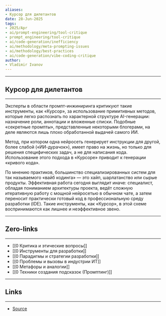 ```yaml
---
aliases: 
- Курсор для дилетантов 
date: 28-Jun-2025
tags:
- 2025/Apr
- ai/prompt-engineering/tool-critique
- prompt_engineering/tool-critique
- ai/code-generation/inefficiency
- ai/methodology/meta-prompting-issues
- ai/methodology/best-practices
- ai/code-generation/vibe-coding-critique
author:
- Vladimir Ivanov
---
```

-----
##  Курсор для дилетантов 
-----
Эксперты в области промпт-инжиниринга критикуют такие инструменты, как «Курсор», за использование примитивных методов, которые легко распознать по характерной структуре AI-генерации: назначение роли, аннотации и вложенные списки. Подобные «секретные промпты», представленные некоторыми блогерами, на деле являются лишь плохо обработанной выдачей самого ИИ.

Метод, при котором одна нейросеть генерирует инструкции для другой, более слабой («ИИ-дурачок»), имеет право на жизнь, но только для решения специфических задач, а не для написания кода. Использование этого подхода в «Курсоре» приводит к генерации «кривого кода».

По мнению практиков, большинство специализированных систем для так называемого «вайб кодинга» — это хайп, шарлатанство или сырые продукты. Эффективная работа сегодня выглядит иначе: специалист, обладая пониманием архитектуры проекта, ведёт сложную итеративную работу с мощной нейросетью в обычном чате, а затем переносит практически готовый код в профессиональную среду разработки (IDE). Такие инструменты, как «Курсор», в этой схеме воспринимаются как лишнее и неэффективное звено.

---
## Zero-links
---
- [[0 Критика и этические вопросы]]
- [[0 Инструменты для разработки]]
- [[0 Парадигмы и стратегии разработки]]
- [[0 Проблемы и вызовы в индустрии ИТ]]
- [[0 Метафоры и аналогии]]
- [[0 Техники создания подсказок (Промптинг)]]

---
## Links
---
- [Source](https://t.me/turboproject/1625)